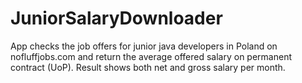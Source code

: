 # JuniorSalaryDownloader
App checks the job offers for junior java developers in Poland on nofluffjobs.com and return the average offered salary on permanent contract (UoP).
Result shows both net and gross salary per month.
